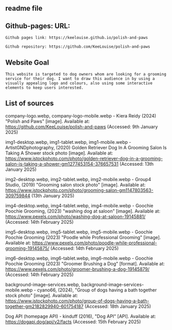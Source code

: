 ## readme file
				
## Github-pages: URL:
   
    Github pages link: https://keelouise.github.io/polish-and-paws

    Github repository: https://github.com/KeeLouise/polish-and-paws
								

## Website Goal

    This website is targeted to dog owners whom are looking for a grooming service for their dog. I want to draw this audience in by using a visually appealing logo and colours, also using some interactive elements to keep users interested.
 

## List of sources

   company-logo.webp, company-logo-mobile.webp - Kiera Reidy (2024) "Polish and Paws" [image]. Available at: https://github.com/KeeLouise/polish-and-paws (Accessed: 9th January 2025)

   img1-desktop.webp, img1-tablet.webp, img1-mobile.webp - 	ArtistGNDphotography, (2020) Golden Retriever Dog In A Grooming Salon Is Taking A Shower stock photo [image]. Available at: https://www.istockphoto.com/photo/golden-retriever-dog-in-a-grooming-salon-is-taking-a-shower-gm1277453154-376657531 (Accessed: 13th January 2025)

   img2-desktop.webp, img2-tablet.webp, img2-mobile.webp - 	Group4 Studio, (2019) "Grooming salon stock photo" [image]. Available at: https://www.istockphoto.com/photo/grooming-salon-gm1147803563-309759844 (13th January 2025)

   img4-desktop.webp, img4-tablet.webp, img4-mobile.webp - 	Goochie Poochie Grooming, (2023) "washing dog at saloon" [image]. Available at: https://www.pexels.com/photo/washing-dog-at-saloon-19145881/ (Accessed: 14th February 2025)

   img5-desktop.webp, img5-tablet.webp, img5-mobile.webp - 	Goochie Poochie Grooming (2023) "Poodle while Professional Grooming" [image]. Available at: https://www.pexels.com/photo/poodle-while-professional-grooming-19145875/ (Accessed: 14th February 2025)

   img6-desktop.webp, img6-tablet.webp, img6-mobile.webp - 	Goochie Poochie Grooming (2023) "Groomer Brushing a Dog" [format]. Available at: https://www.pexels.com/photo/groomer-brushing-a-dog-19145879/ (Accessed: 14th February 2025)

   background-image-services.webp, background-image-services-mobile.webp - 	cyano66, (2024),  "Group of dogs having a bath together stock photo" [image]. Available at: https://www.istockphoto.com/photo/group-of-dogs-having-a-bath-together-gm2182829940-601754187 (Accessed: 18th January 2025)

   Dog API (homepage API) - kinduff (2016), "Dog API" [API]. Available at: https://dogapi.dog/api/v2/facts (Accessed: 15th February 2025)

